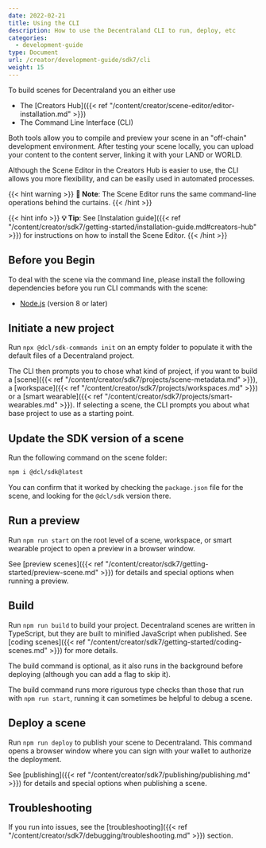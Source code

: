 ```yaml
---
date: 2022-02-21
title: Using the CLI
description: How to use the Decentraland CLI to run, deploy, etc
categories:
  - development-guide
type: Document
url: /creator/development-guide/sdk7/cli
weight: 15
---
```


To build scenes for Decentraland you an either use

- The [Creators Hub]({{< ref "/content/creator/scene-editor/editor-installation.md" >}})
- The Command Line Interface (CLI)

Both tools allow you to compile and preview your scene in an "off-chain" development environment. After testing your scene locally, you can upload your content to the content server, linking it with your LAND or WORLD.

Although the Scene Editor in the Creators Hub is easier to use, the CLI allows you more flexibility, and can be easily used in automated processes.

{{< hint warning >}}
**📔 Note**: The Scene Editor runs the same command-line operations behind the curtains.
{{< /hint >}}

{{< hint info >}}
**💡 Tip**: See [Instalation guide]({{< ref "/content/creator/sdk7/getting-started/installation-guide.md#creators-hub" >}}) for instructions on how to install the Scene Editor.
{{< /hint >}}

## Before you Begin

To deal with the scene via the command line, please install the following dependencies before you run CLI commands with the scene:

- [Node.js](https://nodejs.org) (version 8 or later)

## Initiate a new project

Run `npx @dcl/sdk-commands init` on an empty folder to populate it with the default files of a Decentraland project.

The CLI then prompts you to chose what kind of project, if you want to build a [scene]({{< ref "/content/creator/sdk7/projects/scene-metadata.md" >}}), a [workspace]({{< ref "/content/creator/sdk7/projects/workspaces.md" >}}) or a [smart wearable]({{< ref "/content/creator/sdk7/projects/smart-wearables.md" >}}). If selecting a scene, the CLI prompts you about what base project to use as a starting point.

## Update the SDK version of a scene

Run the following command on the scene folder:

```bash
npm i @dcl/sdk@latest
```

You can confirm that it worked by checking the `package.json` file for the scene, and looking for the `@dcl/sdk` version there.

## Run a preview

Run `npm run start` on the root level of a scene, workspace, or smart wearable project to open a preview in a browser window.

See [preview scenes]({{< ref "/content/creator/sdk7/getting-started/preview-scene.md" >}}) for details and special options when running a preview.

## Build

Run `npm run build` to build your project. Decentraland scenes are written in TypeScript, but they are built to minified JavaScript when published. See [coding scenes]({{< ref "/content/creator/sdk7/getting-started/coding-scenes.md" >}}) for more details.

The build command is optional, as it also runs in the background before deploying (although you can add a flag to skip it).

The build command runs more rigurous type checks than those that run with `npm run start`, running it can sometimes be helpful to debug a scene.

## Deploy a scene

Run `npm run deploy` to publish your scene to Decentraland. This command opens a browser window where you can sign with your wallet to authorize the deployment.

See [publishing]({{< ref "/content/creator/sdk7/publishing/publishing.md" >}}) for details and special options when publishing a scene.

## Troubleshooting

If you run into issues, see the [troubleshooting]({{< ref "/content/creator/sdk7/debugging/troubleshooting.md" >}}) section.

<!--


#### Optional: Install Git

Mac OS and linux-based machines should have git installed by default, these steps should only be relevant to Windows based machines.

1.  Download [git](https://git-scm.com/download/win) (you'll likely want the 64-bit Windows version)
2.  The installation process will prompt you to choose severla options, we recommend the following:
	1.  Install **git bash**
	2.  For default text editor, select **Use the Nano editor by default**
	3.  For path environment, select **Use Git from the Windows Command Prompt**
	4.  For SSH executable, select **Use OpenSSH**
	5.  For HTTPS transport backend, select **Use the OpenSSL library**
	6.  For line ending conversions, select **Checkout Windows-style, commit Unix-style line endings**
	7.  For the terminal emulator to use with Git Bash select **Use MinTTY**
	8.  On the final installation screen select the following options
		- **Enable file system caching**
		- **Enable Git Credential Manager**
		- **Enable symbolic links**

-->
